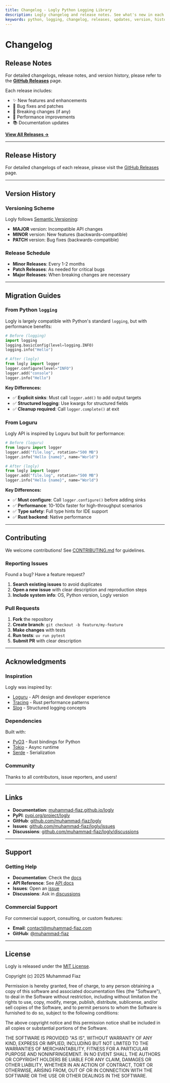 ```yaml
---
title: Changelog - Logly Python Logging Library
description: Logly changelog and release notes. See what's new in each version, bug fixes, and feature updates for the Python logging library.
keywords: python, logging, changelog, releases, updates, version, history, logly
---
```


# Changelog

## Release Notes

For detailed changelogs, release notes, and version history, please refer to the [**GitHub Releases**](https://github.com/muhammad-fiaz/logly/releases) page.

Each release includes:

- ✨ New features and enhancements
- 🐛 Bug fixes and patches
- 📝 Breaking changes (if any)
- 🔧 Performance improvements
- 📚 Documentation updates

[**View All Releases →**](https://github.com/muhammad-fiaz/logly/releases)

---


## Release History

For detailed changelogs of each release, please visit the [GitHub Releases](https://github.com/muhammad-fiaz/logly/releases) page.

---

## Version History

### Versioning Scheme

Logly follows [Semantic Versioning](https://semver.org/):

- **MAJOR** version: Incompatible API changes
- **MINOR** version: New features (backwards-compatible)
- **PATCH** version: Bug fixes (backwards-compatible)

### Release Schedule

- **Minor Releases**: Every 1-2 months
- **Patch Releases**: As needed for critical bugs
- **Major Releases**: When breaking changes are necessary

---

## Migration Guides

### From Python `logging`

Logly is largely compatible with Python's standard `logging`, but with performance benefits:

```python
# Before (logging)
import logging
logging.basicConfig(level=logging.INFO)
logging.info("Hello")

# After (logly)
from logly import logger
logger.configure(level="INFO")
logger.add("console")
logger.info("Hello")
```

**Key Differences:**
- ✅ **Explicit sinks**: Must call `logger.add()` to add output targets
- ✅ **Structured logging**: Use kwargs for structured fields
- ✅ **Cleanup required**: Call `logger.complete()` at exit

### From Loguru

Logly API is inspired by Loguru but built for performance:

```python
# Before (loguru)
from loguru import logger
logger.add("file.log", rotation="500 MB")
logger.info("Hello {name}", name="World")

# After (logly)
from logly import logger
logger.add("file.log", rotation="500 MB")
logger.info("Hello {name}", name="World")
```

**Key Differences:**
- ✅ **Must configure**: Call `logger.configure()` before adding sinks
- ✅ **Performance**: 10-100x faster for high-throughput scenarios
- ✅ **Type safety**: Full type hints for IDE support
- ✅ **Rust backend**: Native performance

---

## Contributing

We welcome contributions! See [CONTRIBUTING.md](https://github.com/muhammad-fiaz/logly/blob/main/CONTRIBUTING.md) for guidelines.

### Reporting Issues

Found a bug? Have a feature request?

1. **Search existing issues** to avoid duplicates
2. **Open a new issue** with clear description and reproduction steps
3. **Include system info**: OS, Python version, Logly version

### Pull Requests

1. **Fork** the repository
2. **Create branch**: `git checkout -b feature/my-feature`
3. **Make changes** with tests
4. **Run tests**: `uv run pytest`
5. **Submit PR** with clear description

---

## Acknowledgments

### Inspiration

Logly was inspired by:
- [Loguru](https://github.com/Delgan/loguru) - API design and developer experience
- [Tracing](https://github.com/tokio-rs/tracing) - Rust performance patterns
- [Slog](https://github.com/slog-rs/slog) - Structured logging concepts

### Dependencies

Built with:
- [PyO3](https://github.com/PyO3/PyO3) - Rust bindings for Python
- [Tokio](https://github.com/tokio-rs/tokio) - Async runtime
- [Serde](https://github.com/serde-rs/serde) - Serialization

### Community

Thanks to all contributors, issue reporters, and users!

---

## Links

- **Documentation**: [muhammad-fiaz.github.io/logly](https://muhammad-fiaz.github.io/logly/)
- **PyPI**: [pypi.org/project/logly](https://pypi.org/project/logly/)
- **GitHub**: [github.com/muhammad-fiaz/logly](https://github.com/muhammad-fiaz/logly)
- **Issues**: [github.com/muhammad-fiaz/logly/issues](https://github.com/muhammad-fiaz/logly/issues)
- **Discussions**: [github.com/muhammad-fiaz/logly/discussions](https://github.com/muhammad-fiaz/logly/discussions)

---

## Support

### Getting Help

- **Documentation**: Check the [docs](https://muhammad-fiaz.github.io/logly/)
- **API Reference**: See [API docs](https://muhammad-fiaz.github.io/logly/api-reference/)
- **Issues**: Open an [issue](https://github.com/muhammad-fiaz/logly/issues)
- **Discussions**: Ask in [discussions](https://github.com/muhammad-fiaz/logly/discussions)

### Commercial Support

For commercial support, consulting, or custom features:
- **Email**: contact@muhammad-fiaz.com
- **GitHub**: [@muhammad-fiaz](https://github.com/muhammad-fiaz)

---

## License

Logly is released under the [MIT License](https://github.com/muhammad-fiaz/logly/blob/main/LICENSE).

Copyright (c) 2025 Muhammad Fiaz

Permission is hereby granted, free of charge, to any person obtaining a copy
of this software and associated documentation files (the "Software"), to deal
in the Software without restriction, including without limitation the rights
to use, copy, modify, merge, publish, distribute, sublicense, and/or sell
copies of the Software, and to permit persons to whom the Software is
furnished to do so, subject to the following conditions:

The above copyright notice and this permission notice shall be included in all
copies or substantial portions of the Software.

THE SOFTWARE IS PROVIDED "AS IS", WITHOUT WARRANTY OF ANY KIND, EXPRESS OR
IMPLIED, INCLUDING BUT NOT LIMITED TO THE WARRANTIES OF MERCHANTABILITY,
FITNESS FOR A PARTICULAR PURPOSE AND NONINFRINGEMENT. IN NO EVENT SHALL THE
AUTHORS OR COPYRIGHT HOLDERS BE LIABLE FOR ANY CLAIM, DAMAGES OR OTHER
LIABILITY, WHETHER IN AN ACTION OF CONTRACT, TORT OR OTHERWISE, ARISING FROM,
OUT OF OR IN CONNECTION WITH THE SOFTWARE OR THE USE OR OTHER DEALINGS IN THE
SOFTWARE.
